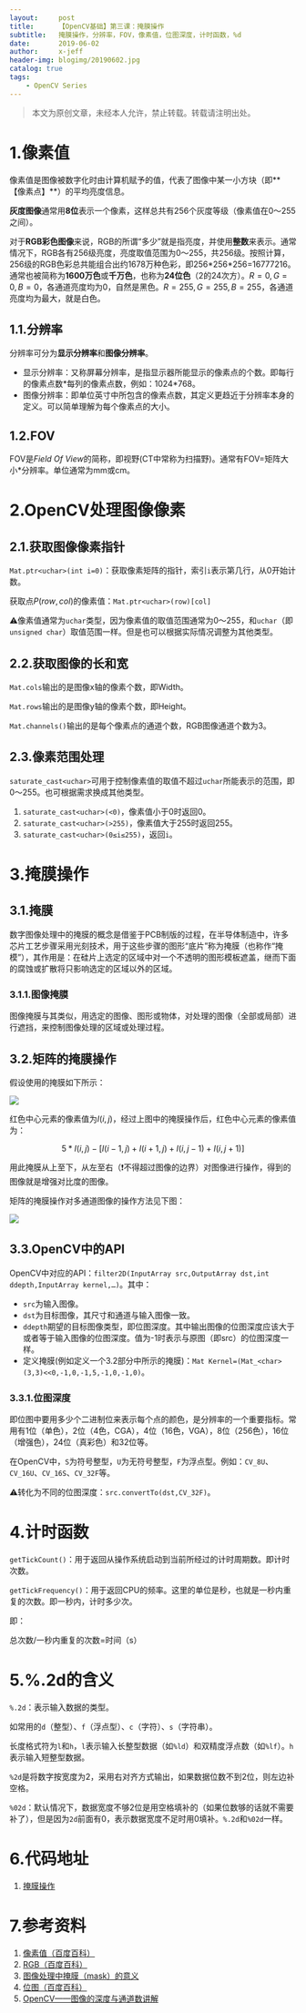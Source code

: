 ```yaml
---
layout:     post
title:      【OpenCV基础】第三课：掩膜操作
subtitle:   掩膜操作，分辨率，FOV，像素值，位图深度，计时函数，%d
date:       2019-06-02
author:     x-jeff
header-img: blogimg/20190602.jpg
catalog: true
tags:
    - OpenCV Series
---
```

>本文为原创文章，未经本人允许，禁止转载。转载请注明出处。

# 1.像素值

像素值是图像被数字化时由计算机赋予的值，代表了图像中某一小方块（即**【像素点】**）的平均亮度信息。

**灰度图像**通常用**8位**表示一个像素，这样总共有256个灰度等级（像素值在0～255之间）。

对于**RGB彩色图像**来说，RGB的所谓“多少”就是指亮度，并使用**整数**来表示。通常情况下，RGB各有256级亮度，亮度取值范围为0～255，共256级。按照计算，256级的RGB色彩总共能组合出约1678万种色彩，即256\*256\*256=16777216。通常也被简称为**1600万色**或**千万色**，也称为**24位色**（2的24次方）。$R=0,G=0,B=0$，各通道亮度均为0，自然是黑色。$R=255,G=255,B=255$，各通道亮度均为最大，就是白色。

## 1.1.分辨率

分辨率可分为**显示分辨率**和**图像分辨率**。

* 显示分辨率：又称屏幕分辨率，是指显示器所能显示的像素点的个数。即每行的像素点数\*每列的像素点数，例如：1024\*768。
* 图像分辨率：即单位英寸中所包含的像素点数，其定义更趋近于分辨率本身的定义。可以简单理解为每个像素点的大小。

## 1.2.FOV

FOV是*Field Of View*的简称，即视野(CT中常称为扫描野)。通常有FOV=矩阵大小\*分辨率。单位通常为mm或cm。

# 2.OpenCV处理图像像素

## 2.1.获取图像像素指针

`Mat.ptr<uchar>(int i=0)`：获取像素矩阵的指针，索引`i`表示第几行，从0开始计数。

获取点$P(row,col)$的像素值：`Mat.ptr<uchar>(row)[col]`

⚠️像素值通常为`uchar`类型，因为像素值的取值范围通常为0～255，和`uchar`（即`unsigned char`）取值范围一样。但是也可以根据实际情况调整为其他类型。

## 2.2.获取图像的长和宽

`Mat.cols`输出的是图像x轴的像素个数，即Width。

`Mat.rows`输出的是图像y轴的像素个数，即Height。

`Mat.channels()`输出的是每个像素点的通道个数，RGB图像通道个数为3。

## 2.3.像素范围处理

`saturate_cast<uchar>`可用于控制像素值的取值不超过`uchar`所能表示的范围，即0～255。也可根据需求换成其他类型。

1. `saturate_cast<uchar>(<0)`，像素值小于0时返回0。
2. `saturate_cast<uchar>(>255)`，像素值大于255时返回255。
3. `saturate_cast<uchar>(0≤i≤255)`，返回`i`。

# 3.掩膜操作

## 3.1.掩膜

数字图像处理中的掩膜的概念是借鉴于PCB制版的过程，在半导体制造中，许多芯片工艺步骤采用光刻技术，用于这些步骤的图形“底片”称为掩膜（也称作“掩模”），其作用是：在硅片上选定的区域中对一个不透明的图形模板遮盖，继而下面的腐蚀或扩散将只影响选定的区域以外的区域。 

### 3.1.1.图像掩膜

图像掩膜与其类似，用选定的图像、图形或物体，对处理的图像（全部或局部）进行遮挡，来控制图像处理的区域或处理过程。

## 3.2.矩阵的掩膜操作

假设使用的掩膜如下所示：

![](https://github.com/x-jeff/BlogImage/raw/master/OpenCVSeries/Lesson3/3x1.png)

红色中心元素的像素值为$I(i,j)$，经过上图中的掩膜操作后，红色中心元素的像素值为：

$$5*I(i,j)-[I(i-1,j)+I(i+1,j)+I(i,j-1)+I(i,j+1)]$$

用此掩膜从上至下，从左至右（❗️不得超过图像的边界）对图像进行操作，得到的图像就是增强对比度的图像。

矩阵的掩膜操作对多通道图像的操作方法见下图：

![](https://github.com/x-jeff/BlogImage/raw/master/OpenCVSeries/Lesson3/3x2.png)

## 3.3.OpenCV中的API

OpenCV中对应的API：`filter2D(InputArray src,OutputArray dst,int ddepth,InputArray kernel,…)`。其中：

* `src`为输入图像。
* `dst`为目标图像，其尺寸和通道与输入图像一致。
* `ddepth`期望的目标图像类型，即位图深度。其中输出图像的位图深度应该大于或者等于输入图像的位图深度。值为-1时表示与原图（即src）的位图深度一样。
* 定义掩膜(例如定义一个3.2部分中所示的掩膜)：`Mat Kernel=(Mat_<char>(3,3)<<0,-1,0,-1,5,-1,0,-1,0)`。

### 3.3.1.位图深度

即位图中要用多少个二进制位来表示每个点的颜色，是分辨率的一个重要指标。常用有1位（单色），2位（4色，CGA），4位（16色，VGA），8位（256色），16位（增强色），24位（真彩色）和32位等。

在OpenCV中，`S`为符号整型，`U`为无符号整型，`F`为浮点型。例如：`CV_8U`、`CV_16U`、`CV_16S`、`CV_32F`等。

⚠️转化为不同的位图深度：`src.convertTo(dst,CV_32F)`。

# 4.计时函数

`getTickCount()`：用于返回从操作系统启动到当前所经过的计时周期数。即计时次数。

`getTickFrequency()`：用于返回CPU的频率。这里的单位是秒，也就是一秒内重复的次数。即一秒内，计时多少次。

即：

总次数/一秒内重复的次数=时间（s）

# 5.%.2d的含义

`%.2d`：表示输入数据的类型。

如常用的`d`（整型）、`f`（浮点型）、`c`（字符）、`s`（字符串）。

长度格式符为`l`和`h`，`l`表示输入长整型数据（如`%ld`）和双精度浮点数（如`%lf`）。`h`表示输入短整型数据。

`%2d`是将数字按宽度为2，采用右对齐方式输出，如果数据位数不到2位，则左边补空格。

`%02d`：默认情况下，数据宽度不够2位是用空格填补的（如果位数够的话就不需要补了），但是因为`2d`前面有0，表示数据宽度不足时用0填补。`%.2d`和`%02d`一样。

# 6.代码地址

1. [掩膜操作](https://github.com/x-jeff/OpenCV_Code_Demo/tree/master/Demo3)

# 7.参考资料

1. [像素值（百度百科）](https://baike.baidu.com/item/像素值/22261826)
2. [RGB（百度百科）](https://baike.baidu.com/item/RGB/342517?fr=aladdin)
3. [图像处理中掩膜（mask）的意义](https://www.cnblogs.com/bithuaning/p/6925037.html)
4. [位图（百度百科）](https://baike.baidu.com/item/位图/1017781?fr=aladdin)
5. [OpenCV——图像的深度与通道数讲解](https://www.cnblogs.com/long5683/p/9664787.html)